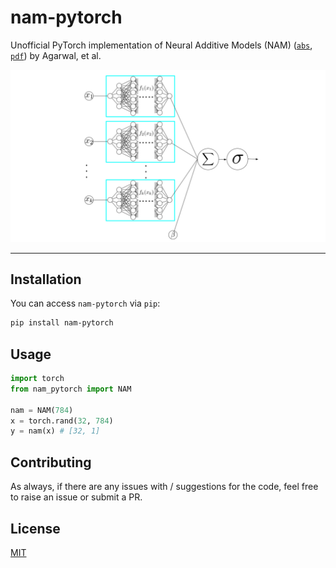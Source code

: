 # nam-pytorch
Unofficial PyTorch implementation of Neural Additive Models (NAM) ([`abs`](https://arxiv.org/abs/2004.13912), [`pdf`](https://arxiv.org/pdf/2004.13912.pdf)) by Agarwal, et al.

<img width=600 src="pic.png" />

---

## Installation

You can access `nam-pytorch` via `pip`:

```bash
pip install nam-pytorch
```

## Usage

```python
import torch 
from nam_pytorch import NAM

nam = NAM(784)
x = torch.rand(32, 784)
y = nam(x) # [32, 1]
```

## Contributing
As always, if there are any issues with / suggestions for the code, feel free to raise an issue or submit a PR.

## License
[MIT](https://github.com/rish-16/nam-pytorch/blob/main/LICENSE)